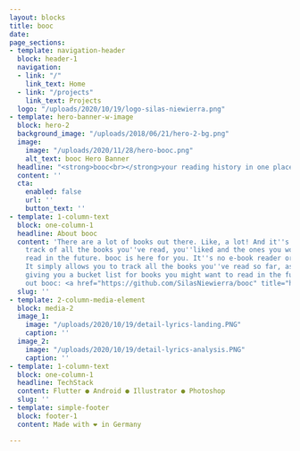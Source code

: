 ```yaml
---
layout: blocks
title: booc
date: 
page_sections:
- template: navigation-header
  block: header-1
  navigation:
  - link: "/"
    link_text: Home
  - link: "/projects"
    link_text: Projects
  logo: "/uploads/2020/10/19/logo-silas-niewierra.png"
- template: hero-banner-w-image
  block: hero-2
  background_image: "/uploads/2018/06/21/hero-2-bg.png"
  image:
    image: "/uploads/2020/11/28/hero-booc.png"
    alt_text: booc Hero Banner
  headline: "<strong>booc<br></strong>your reading history in one place"
  content: ''
  cta:
    enabled: false
    url: ''
    button_text: ''
- template: 1-column-text
  block: one-column-1
  headline: About booc
  content: 'There are a lot of books out there. Like, a lot! And it''s easy to lose
    track of all the books you''ve read, you''liked and the ones you would like to
    read in the future. booc is here for you. It''s no e-book reader or book store.
    It simply allows you to track all the books you''ve read so far, as well as a
    giving you a bucket list for books you might want to read in the future.<br><br>Check
    out booc: <a href="https://github.com/SilasNiewierra/booc" title="https://github.com/SilasNiewierra/booc">https://github.com/SilasNiewierra/booc</a>'
  slug: ''
- template: 2-column-media-element
  block: media-2
  image_1:
    image: "/uploads/2020/10/19/detail-lyrics-landing.PNG"
    caption: ''
  image_2:
    image: "/uploads/2020/10/19/detail-lyrics-analysis.PNG"
    caption: ''
- template: 1-column-text
  block: one-column-1
  headline: TechStack
  content: Flutter ● Android ● Illustrator ● Photoshop
  slug: ''
- template: simple-footer
  block: footer-1
  content: Made with ❤︎ in Germany

---
```

